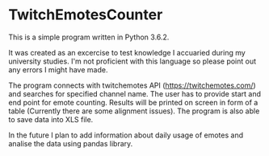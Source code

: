 # TwitchEmotesCounter

This is a simple program written in Python 3.6.2.

It was created as an excercise to test knowledge I accuaried during my university studies.
I'm not proficient with this language so please point out any errors I might have made.

The program connects with twitchemotes API (https://twitchemotes.com/) and searches for specified channel name.
The user has to provide start and end point for emote counting.
Results will be printed on screen in form of a table (Currently there are some alignment issues).
The program is also able to save data into XLS file.

In the future I plan to add information about daily usage of emotes and analise the data using pandas library.
